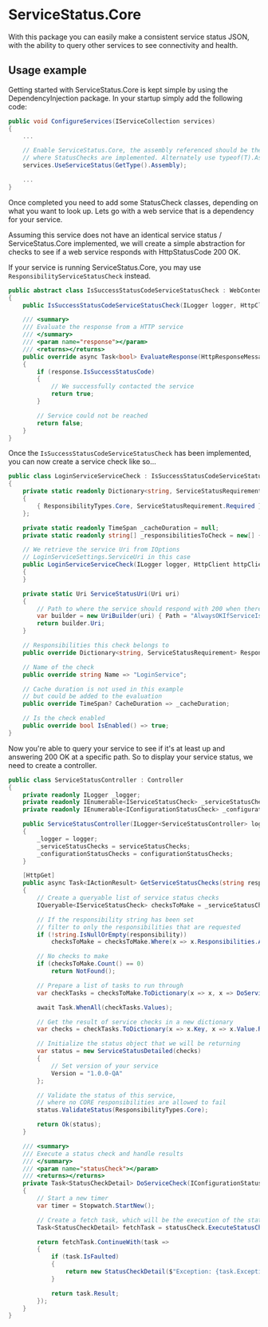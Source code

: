 # ServiceStatus.Core

With this package you can easily make a consistent service status JSON, with the ability to query other services to see connectivity and health.

## Usage example

Getting started with ServiceStatus.Core is kept simple by using the DependencyInjection package. In your startup simply add the following code:

```cs
public void ConfigureServices(IServiceCollection services)
{
	...

	// Enable ServiceStatus.Core, the assembly referenced should be the one
	// where StatusChecks are implemented. Alternately use typeof(T).Assembly
	services.UseServiceStatus(GetType().Assembly);

	...
}
```

Once completed you need to add some StatusCheck classes, depending on what you want to look up. Lets go with a web service that is a dependency for your service. 

Assuming this service does not have an identical service status / ServiceStatus.Core implemented, we will create a simple abstraction for checks to see if a web service responds with HttpStatusCode 200 OK.

If your service is running ServiceStatus.Core, you may use `ResponsibilityServiceStatusCheck` instead.

```cs
public abstract class IsSuccessStatusCodeServiceStatusCheck : WebContentServiceStatusCheck
{
    public IsSuccessStatusCodeServiceStatusCheck(ILogger logger, HttpClient httpClient, Uri uri) : base(logger, httpClient, uri) { }

    /// <summary>
    /// Evaluate the response from a HTTP service
    /// </summary>
    /// <param name="response"></param>
    /// <returns></returns>
    public override async Task<bool> EvaluateResponse(HttpResponseMessage response)
    {
        if (response.IsSuccessStatusCode)
        {
            // We successfully contacted the service
            return true;
        }

        // Service could not be reached
        return false;
    }
}
```

Once the `IsSuccessStatusCodeServiceStatusCheck` has been implemented, you can now create a service check like so...

```cs
public class LoginServiceServiceCheck : IsSuccessStatusCodeServiceStatusCheck
{
    private static readonly Dictionary<string, ServiceStatusRequirement> _responsibilities = new Dictionary<string, ServiceStatusRequirement>
    {
        { ResponsibilityTypes.Core, ServiceStatusRequirement.Required }
    };

    private static readonly TimeSpan _cacheDuration = null;
    private static readonly string[] _responsibilitiesToCheck = new[] { ResponsibilityTypes.Core };

	// We retrieve the service Uri from IOptions
	// LoginServiceSettings.ServiceUri in this case
    public LoginServiceServiceCheck(ILogger logger, HttpClient httpClient, IOptions<LoginServiceSettings> settings) : base(logger, httpClient, ServiceStatusUri(settings.Value.ServiceUri), _responsibilitiesToCheck)
    {
    }

    private static Uri ServiceStatusUri(Uri uri)
    {
        // Path to where the service should respond with 200 when there are no problems
        var builder = new UriBuilder(uri) { Path = "AlwaysOKIfServiceIsUp" };
        return builder.Uri;
    }

	// Responsibilities this check belongs to
    public override Dictionary<string, ServiceStatusRequirement> Responsibilities => _responsibilities;

	// Name of the check
    public override string Name => "LoginService";

	// Cache duration is not used in this example
	// but could be added to the evaluation
    public override TimeSpan? CacheDuration => _cacheDuration;

	// Is the check enabled
	public override bool IsEnabled() => true;
}
```

Now you're able to query your service to see if it's at least up and answering 200 OK at a specific path. So to display your service status, we need to create a controller.

```cs
public class ServiceStatusController : Controller
{
    private readonly ILogger _logger;
    private readonly IEnumerable<IServiceStatusCheck> _serviceStatusChecks;
    private readonly IEnumerable<IConfigurationStatusCheck> _configurationStatusChecks;

    public ServiceStatusController(ILogger<ServiceStatusController> logger, IEnumerable<IServiceStatusCheck> serviceStatusChecks, IEnumerable<IConfigurationStatusCheck> configurationStatusChecks)
    {
        _logger = logger;
        _serviceStatusChecks = serviceStatusChecks;
        _configurationStatusChecks = configurationStatusChecks;
    }

    [HttpGet]
    public async Task<IActionResult> GetServiceStatusChecks(string responsibility = null)
    {
        // Create a queryable list of service status checks
        IQueryable<IServiceStatusCheck> checksToMake = _serviceStatusChecks.AsQueryable();

        // If the responsibility string has been set
        // filter to only the responsibilities that are requested
        if (!string.IsNullOrEmpty(responsibility))
            checksToMake = checksToMake.Where(x => x.Responsibilities.Any(y => y.Key.Equals(responsibility, StringComparison.OrdinalIgnoreCase)));

        // No checks to make
        if (checksToMake.Count() == 0)
            return NotFound();

        // Prepare a list of tasks to run through
        var checkTasks = checksToMake.ToDictionary(x => x, x => DoServiceCheck(x));

        await Task.WhenAll(checkTasks.Values);

        // Get the result of service checks in a new dictionary
        var checks = checkTasks.ToDictionary(x => x.Key, x => x.Value.Result);

        // Initialize the status object that we will be returning
        var status = new ServiceStatusDetailed(checks)
        {
            // Set version of your service
            Version = "1.0.0-QA"
        };

        // Validate the status of this service, 
        // where no CORE responsibilities are allowed to fail
        status.ValidateStatus(ResponsibilityTypes.Core);

        return Ok(status);
    }

    /// <summary>
    /// Execute a status check and handle results
    /// </summary>
    /// <param name="statusCheck"></param>
    /// <returns></returns>
    private Task<StatusCheckDetail> DoServiceCheck(IConfigurationStatusCheck statusCheck)
    {
        // Start a new timer
        var timer = Stopwatch.StartNew();

        // Create a fetch task, which will be the execution of the status check
        Task<StatusCheckDetail> fetchTask = statusCheck.ExecuteStatusCheckAsync();

        return fetchTask.ContinueWith(task =>
        {
            if (task.IsFaulted)
            {
                return new StatusCheckDetail($"Exception: {task.Exception.Message}", timer.ElapsedMilliseconds);
            }

            return task.Result;
        });
    }
}
```